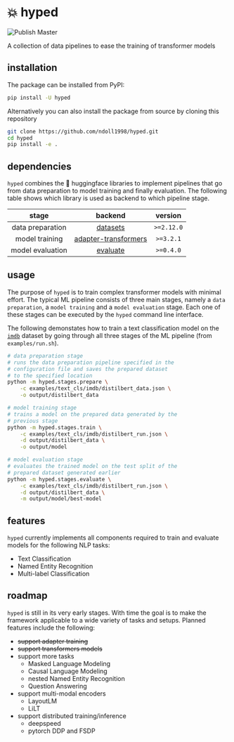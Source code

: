 # :boom: hyped
![Publish Master](https://github.com/ndoll1998/hyped/workflows/PyPI/badge.svg)

A collection of data pipelines to ease the training of transformer models

## installation

The package can be installed from PyPI:

```bash
pip install -U hyped
```

Alternatively you can also install the package from source by cloning this repository

```bash
git clone https://github.com/ndoll1998/hyped.git
cd hyped
pip install -e .
```

## dependencies

`hyped` combines the 🤗 huggingface libraries to implement pipelines that go from data preparation to model training and finally evaluation. The following table shows which library is used as backend to which pipeline stage.

| stage | backend | version |
|:-----:|:-------:|:-------:|
| data preparation | [datasets](https://github.com/huggingface/datasets) | `>=2.12.0` |
| model training | [adapter-transformers](https://github.com/adapter-hub/adapter-transformers) | `>=3.2.1` |
| model evaluation | [evaluate](https://github.com/huggingface/evaluate) | `>=0.4.0` |

## usage

The purpose of `hyped` is to train complex transformer models with minimal effort. The typical ML pipeline consists of three main stages, namely a `data preparation`, a `model training` and a `model evaluation` stage. Each one of these stages can be executed by the `hyped` command line interface.

The following demonstates how to train a text classification model on the [`imdb`](https://huggingface.co/datasets/imdb) dataset by going through all three stages of the ML pipeline (from `examples/run.sh`).

```bash
# data preparation stage
# runs the data preparation pipeline specified in the
# configuration file and saves the prepared dataset
# to the specified location
python -m hyped.stages.prepare \
    -c examples/text_cls/imdb/distilbert_data.json \
    -o output/distilbert_data

# model training stage
# trains a model on the prepared data generated by the
# previous stage
python -m hyped.stages.train \
    -c examples/text_cls/imdb/distilbert_run.json \
    -d output/distilbert_data \
    -o output/model

# model evaluation stage
# evaluates the trained model on the test split of the
# prepared dataset generated earlier
python -m hyped.stages.evaluate \
    -c examples/text_cls/imdb/distilbert_run.json \
    -d output/distilbert_data \
    -m output/model/best-model
```

## features

`hyped` currently implements all components required to train and evaluate models for the following NLP tasks:

 - Text Classification
 - Named Entity Recognition
 - Multi-label Classification


## roadmap

`hyped` is still in its very early stages. With time the goal is to make the framework applicable to a wide variety of tasks and setups. Planned features include the following:

 - ~~support adapter training~~
 - ~~support transformers models~~
 - support more tasks
   - Masked Language Modeling
   - Causal Language Modeling
   - nested Named Entity Recognition
   - Question Answering
 - support multi-modal encoders
   - LayoutLM
   - LiLT
 - support distributed training/inference
   - deepspeed
   - pytorch DDP and FSDP
